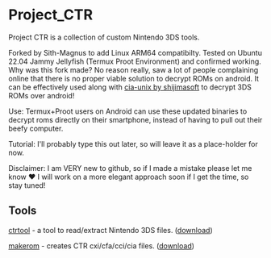 # Project_CTR
Project CTR is a collection of custom Nintendo 3DS tools.

Forked by Sith-Magnus to add Linux ARM64 compatibilty.
Tested on Ubuntu 22.04 Jammy Jellyfish (Termux Proot Environment) and confirmed working. 
Why was this fork made? No reason really, saw a lot of people complaining online that there is no proper viable solution to decrypt ROMs on android. It can be effectively used along with [cia-unix by shijimasoft](https://github.com/shijimasoft/cia-unix) to decrypt 3DS ROMs over android!
 

Use:
Termux+Proot users on Android can use these updated binaries to decrypt roms directly on their smartphone, instead of having to pull out their beefy computer. 

Tutorial: 
I'll probably type this out later, so will leave it as a place-holder for now. 

Disclaimer: 
I am VERY new to github, so if I made a mistake please let me know ♥️ 
I will work on a more elegant approach soon if I get the time, so stay tuned! 

## Tools
[ctrtool](ctrtool/README.md) - a tool to read/extract Nintendo 3DS files. ([download](https://github.com/Sith-Magnus/Project_CTR-LinuxARM64/releases/download/makerom/ctrtool))

[makerom](makerom/README.md) - creates CTR cxi/cfa/cci/cia files. ([download](https://github.com/Sith-Magnus/Project_CTR-LinuxARM64/releases/download/makerom/makerom)) 
